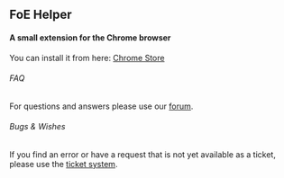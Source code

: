 ## FoE Helper
#### A small extension for the Chrome browser

You can install it from here: [Chrome Store](https://chrome.google.com/webstore/detail/foe-helper/bkagcmloachflbbkfmfiggipaelfamdf)

###### FAQ

For questions and answers please use our [forum](https://forum.foe-rechner.de/).


###### Bugs & Wishes

If you find an error or have a request that is not yet available as a ticket, please use the [ticket system](https://github.com/dsiekiera/foe-helfer-extension/issues).
